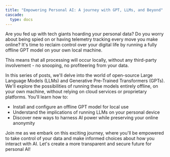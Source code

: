 ```yaml
---
title: "Empowering Personal AI: A journey with GPT, LLMs, and Beyond"
cascade:
  type: docs
---
```


Are you fed up with tech giants hoarding your personal data? Do you worry about being spied on or having telemetry tracking every move you make online? It's time to reclaim control over your digital life by running a fully offline GPT model on your own local machine.
<!--more-->

This means that all processing will occur locally, without any third-party involvement - no snooping, no profiteering from your data.

In this series of posts, we'll delve into the world of open-source Large Language Models (LLMs) and Generative Pre-Trained Transformers (GPTs). We'll explore the possibilities of running these models entirely offline, on your own machine, without relying on cloud services or proprietary platforms. You'll learn how to:

- Install and configure an offline GPT model for local use
- Understand the implications of running LLMs on your personal device
- Discover new ways to harness AI power while preserving your online anonymity

Join me as we embark on this exciting journey, where you'll be empowered to take control of your data and make informed choices about how you interact with AI. Let's create a more transparent and secure future for personal AI!
